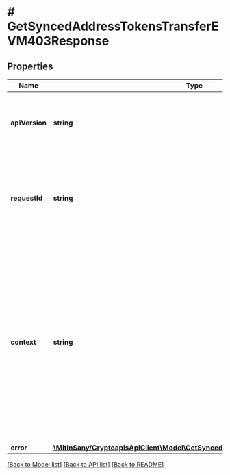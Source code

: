 # # GetSyncedAddressTokensTransferEVM403Response

## Properties

Name | Type | Description | Notes
------------ | ------------- | ------------- | -------------
**apiVersion** | **string** | Specifies the version of the API that incorporates this endpoint. |
**requestId** | **string** | Defines the ID of the request. The &#x60;requestId&#x60; is generated by Crypto APIs and it&#39;s unique for every request. |
**context** | **string** | In batch situations the user can use the context to correlate responses with requests. This property is present regardless of whether the response was successful or returned as an error. &#x60;context&#x60; is specified by the user. | [optional]
**error** | [**\MitinSany/CryptoapisApiClient\Model\GetSyncedAddressTokensTransferEVME403**](GetSyncedAddressTokensTransferEVME403.md) |  |

[[Back to Model list]](../../README.md#models) [[Back to API list]](../../README.md#endpoints) [[Back to README]](../../README.md)
